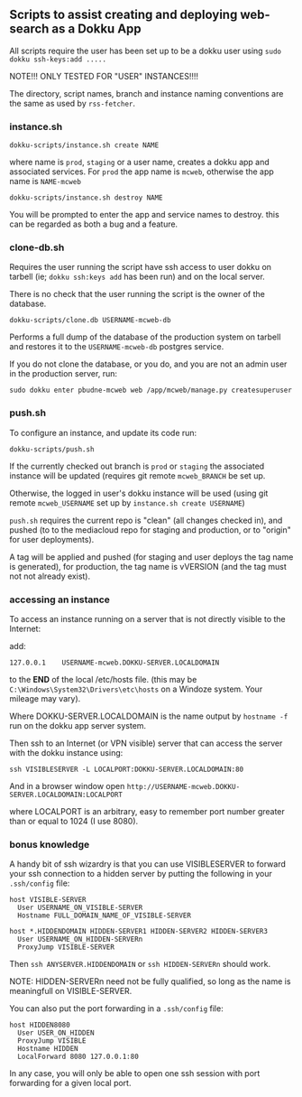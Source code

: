 
## Scripts to assist creating and deploying web-search as a Dokku App

All scripts require the user has been set up to be a dokku
user using `sudo dokku ssh-keys:add .....`

NOTE!!! ONLY TESTED FOR "USER" INSTANCES!!!!

The directory, script names, branch and instance naming conventions
are the same as used by `rss-fetcher`.

### instance.sh

```
dokku-scripts/instance.sh create NAME
```

where name is `prod`, `staging` or a user name, creates a dokku app
and associated services.  For `prod` the app name is `mcweb`, otherwise
the app name is `NAME-mcweb`

```
dokku-scripts/instance.sh destroy NAME
```

You will be prompted to enter the app and service names to destroy.
this can be regarded as both a bug and a feature.

### clone-db.sh

Requires the user running the script have ssh access to user dokku on tarbell
(ie; `dokku ssh:keys add` has been run) and on the local server.

There is no check that the user running the script is the owner of the
database.


```
dokku-scripts/clone.db USERNAME-mcweb-db
```

Performs a full dump of the database of the production system on tarbell
and restores it to the `USERNAME-mcweb-db` postgres service.

If you do not clone the database, or you do, and you are not an
admin user in the production server, run:

```
sudo dokku enter pbudne-mcweb web /app/mcweb/manage.py createsuperuser
```

### push.sh

To configure an instance, and update its code run:

```
dokku-scripts/push.sh
````

If the currently checked out branch is `prod` or `staging` the
associated instance will be updated (requires git remote
`mcweb_BRANCH` be set up.

Otherwise, the logged in user's dokku instance will be used (using git
remote `mcweb_USERNAME` set up by `instance.sh create USERNAME`)

`push.sh` requires the current repo is "clean" (all changes checked
in), and pushed (to to the mediacloud repo for staging and production,
or to "origin" for user deployments).  

A tag will be applied and pushed (for staging and user deploys the tag
name is generated), for production, the tag name is vVERSION
(and the tag must not not already exist).

### accessing an instance

To access an instance running on a server that is not directly visible
to the Internet:

add:

```
127.0.0.1	 USERNAME-mcweb.DOKKU-SERVER.LOCALDOMAIN
```

to the **END** of the local /etc/hosts file.
(this may be `C:\Windows\System32\Drivers\etc\hosts` on a Windoze
system.  Your mileage may vary).

Where DOKKU-SERVER.LOCALDOMAIN is the name output by `hostname -f` run on
the dokku app server system.

Then ssh to an Internet (or VPN visible) server that can access
the server with the dokku instance using:

```
ssh VISIBLESERVER -L LOCALPORT:DOKKU-SERVER.LOCALDOMAIN:80
```

And in a browser window open
`http://USERNAME-mcweb.DOKKU-SERVER.LOCALDOMAIN:LOCALPORT`

where LOCALPORT is an arbitrary, easy to remember port number greater
than or equal to 1024 (I use 8080).

### bonus knowledge

A handy bit of ssh wizardry is that you can use VISIBLESERVER to
forward your ssh connection to a hidden server by putting the following
in your `.ssh/config` file:

```
host VISIBLE-SERVER
  User USERNAME_ON_VISIBLE-SERVER
  Hostname FULL_DOMAIN_NAME_OF_VISIBLE-SERVER

host *.HIDDENDOMAIN HIDDEN-SERVER1 HIDDEN-SERVER2 HIDDEN-SERVER3
  User USERNAME_ON_HIDDEN-SERVERn
  ProxyJump VISIBLE-SERVER
```

Then `ssh ANYSERVER.HIDDENDOMAIN` or `ssh HIDDEN-SERVERn`
should work.

NOTE: HIDDEN-SERVERn need not be fully qualified, so long
as the name is meaningfull on VISIBLE-SERVER.

You can also put the port forwarding in a `.ssh/config` file:

```
host HIDDEN8080
  User USER_ON_HIDDEN
  ProxyJump VISIBLE
  Hostname HIDDEN
  LocalForward 8080 127.0.0.1:80
```

In any case, you will only be able to open one ssh session with port
forwarding for a given local port.
